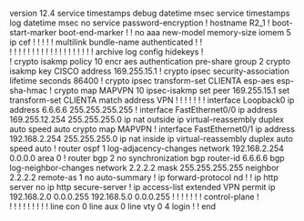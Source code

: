 version 12.4
service timestamps debug datetime msec
service timestamps log datetime msec
no service password-encryption
!
hostname R2_1
!
boot-start-marker
boot-end-marker
!
!
no aaa new-model
memory-size iomem 5
ip cef
!
!
!
!
!
multilink bundle-name authenticated
!
!         
!
!
!
!
!
!
!
!
!
!
!
!
!
!
!
!
!
!
!
archive
 log config
  hidekeys
!         
!
crypto isakmp policy 10
 encr aes
 authentication pre-share
 group 2
crypto isakmp key CISCO address 169.255.15.1
!
crypto ipsec security-association lifetime seconds 86400
!
crypto ipsec transform-set CLIENTA esp-aes esp-sha-hmac 
!
crypto map MAPVPN 10 ipsec-isakmp 
 set peer 169.255.15.1
 set transform-set CLIENTA 
 match address VPN
!
!
!
!
!
!
!
interface Loopback0
 ip address 6.6.6.6 255.255.255.255
!
interface FastEthernet0/0
 ip address 169.255.12.254 255.255.255.0
 ip nat outside
 ip virtual-reassembly
 duplex auto
 speed auto
 crypto map MAPVPN
!
interface FastEthernet0/1
 ip address 192.168.2.254 255.255.255.0
 ip nat inside
 ip virtual-reassembly
 duplex auto
 speed auto
!
router ospf 1
 log-adjacency-changes
 network 192.168.2.254 0.0.0.0 area 0
!
router bgp 2
 no synchronization
 bgp router-id 6.6.6.6
 bgp log-neighbor-changes
 network 2.2.2.2 mask 255.255.255.255
 neighbor 2.2.2.2 remote-as 1
 no auto-summary
!
ip forward-protocol nd
!
!
ip http server
no ip http secure-server
!
ip access-list extended VPN
 permit ip 192.168.2.0 0.0.0.255 192.168.5.0 0.0.0.255
!
!
!
!
!
!
!
control-plane
!         
!
!
!
!
!
!
!
!
!
line con 0
line aux 0
line vty 0 4
 login
!
!
end